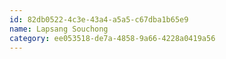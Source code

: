 ```yaml
---
id: 82db0522-4c3e-43a4-a5a5-c67dba1b65e9
name: Lapsang Souchong
category: ee053518-de7a-4858-9a66-4228a0419a56
---
```

